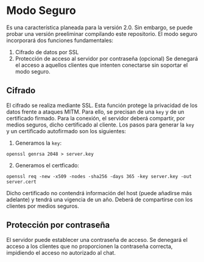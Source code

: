 # Modo Seguro
Es una característica planeada para la versión 2.0. Sin embargo, se puede probar una versión preeliminar compilando este repositorio. El modo seguro incorporará dos funciones fundamentales:
1. Cifrado de datos por SSL
2. Protección de acceso al servidor por contraseña (opcional)
Se denegará el acceso a aquellos clientes que intenten conectarse sin soportar el modo seguro.
## Cifrado
El cifrado se realiza mediante SSL. Esta función protege la privacidad de los datos frente a ataques MITM. Para ello, se precisan de una `key` y de un certificado firmado. Para la conexión, el servidor deberá compartir, por medios seguros, dicho certificado al cliente. Los pasos para generar la `key` y un certificado autofirmado son los siguientes:
1. Generamos la `key`:
```
openssl genrsa 2048 > server.key
```
2. Generamos el certficado:
```
openssl req -new -x509 -nodes -sha256 -days 365 -key server.key -out server.cert
```
Dicho certificado no contendrá información del host (puede añadirse más adelante) y tendrá una vigencia de un año. Deberá de compartirse con los clientes por medios seguros.
## Protección por contraseña
El servidor puede establecer una contraseña de acceso. Se denegará el acceso a los clientes que no proporcionen la contraseña correcta, impidiendo el acceso no autorizado al chat.
